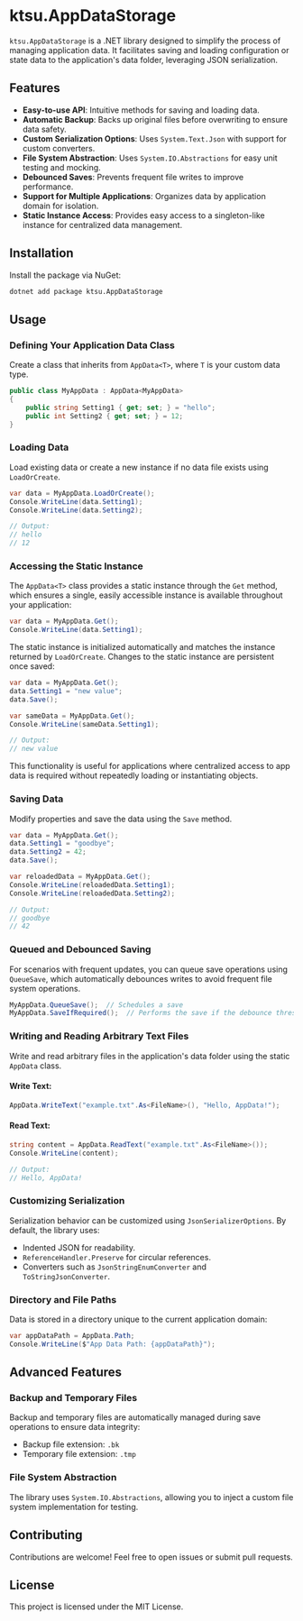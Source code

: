 # ktsu.AppDataStorage

`ktsu.AppDataStorage` is a .NET library designed to simplify the process of managing application data. It facilitates saving and loading configuration or state data to the application's data folder, leveraging JSON serialization.

## Features

- **Easy-to-use API**: Intuitive methods for saving and loading data.
- **Automatic Backup**: Backs up original files before overwriting to ensure data safety.
- **Custom Serialization Options**: Uses `System.Text.Json` with support for custom converters.
- **File System Abstraction**: Uses `System.IO.Abstractions` for easy unit testing and mocking.
- **Debounced Saves**: Prevents frequent file writes to improve performance.
- **Support for Multiple Applications**: Organizes data by application domain for isolation.
- **Static Instance Access**: Provides easy access to a singleton-like instance for centralized data management.

## Installation

Install the package via NuGet:

```bash
dotnet add package ktsu.AppDataStorage
```

## Usage

### Defining Your Application Data Class

Create a class that inherits from `AppData<T>`, where `T` is your custom data type.

```csharp
public class MyAppData : AppData<MyAppData>
{
    public string Setting1 { get; set; } = "hello";
    public int Setting2 { get; set; } = 12;
}
```

### Loading Data

Load existing data or create a new instance if no data file exists using `LoadOrCreate`.

```csharp
var data = MyAppData.LoadOrCreate();
Console.WriteLine(data.Setting1);
Console.WriteLine(data.Setting2);

// Output:
// hello
// 12
```

### Accessing the Static Instance

The `AppData<T>` class provides a static instance through the `Get` method, which ensures a single, easily accessible instance is available throughout your application:

```csharp
var data = MyAppData.Get();
Console.WriteLine(data.Setting1);
```

The static instance is initialized automatically and matches the instance returned by `LoadOrCreate`. Changes to the static instance are persistent once saved:

```csharp
var data = MyAppData.Get();
data.Setting1 = "new value";
data.Save();

var sameData = MyAppData.Get();
Console.WriteLine(sameData.Setting1);

// Output:
// new value
```

This functionality is useful for applications where centralized access to app data is required without repeatedly loading or instantiating objects.

### Saving Data

Modify properties and save the data using the `Save` method.

```csharp
var data = MyAppData.Get();
data.Setting1 = "goodbye";
data.Setting2 = 42;
data.Save();

var reloadedData = MyAppData.Get();
Console.WriteLine(reloadedData.Setting1);
Console.WriteLine(reloadedData.Setting2);

// Output:
// goodbye
// 42
```

### Queued and Debounced Saving

For scenarios with frequent updates, you can queue save operations using `QueueSave`, which automatically debounces writes to avoid frequent file system operations.

```csharp
MyAppData.QueueSave();  // Schedules a save
MyAppData.SaveIfRequired();  // Performs the save if the debounce threshold is exceeded
```

### Writing and Reading Arbitrary Text Files

Write and read arbitrary files in the application's data folder using the static `AppData` class.

#### Write Text:
```csharp
AppData.WriteText("example.txt".As<FileName>(), "Hello, AppData!");
```

#### Read Text:
```csharp
string content = AppData.ReadText("example.txt".As<FileName>());
Console.WriteLine(content);

// Output:
// Hello, AppData!
```

### Customizing Serialization

Serialization behavior can be customized using `JsonSerializerOptions`. By default, the library uses:

- Indented JSON for readability.
- `ReferenceHandler.Preserve` for circular references.
- Converters such as `JsonStringEnumConverter` and `ToStringJsonConverter`.

### Directory and File Paths

Data is stored in a directory unique to the current application domain:

```csharp
var appDataPath = AppData.Path;
Console.WriteLine($"App Data Path: {appDataPath}");
```

## Advanced Features

### Backup and Temporary Files

Backup and temporary files are automatically managed during save operations to ensure data integrity:

- Backup file extension: `.bk`
- Temporary file extension: `.tmp`

### File System Abstraction

The library uses `System.IO.Abstractions`, allowing you to inject a custom file system implementation for testing.

## Contributing

Contributions are welcome! Feel free to open issues or submit pull requests.

## License

This project is licensed under the MIT License.
